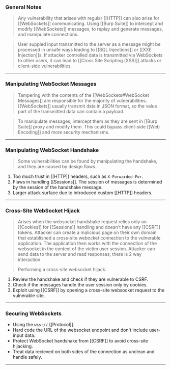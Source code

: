### General Notes

> Any vulnerability that arises with regular [[HTTP]] can also arise for [[WebSockets]] communicating.
> Using [[Burp Suite]] to intercept and modify [[WebSockets]] messages, to replay and generate messages, and manipulate connections.

> User suppled input transmitted to the server as a message might be processed in unsafe ways leading to [[SQL Injections]] or [[XXE Injection]]s.
> If attacker controlled data is transmitted via WebSockets to other users, it can lead to [[Cross Site Scripting (XSS)]] attacks or client-side vulnerabilities.

---
### Manipulating WebSocket Messages

> Tampering with the contents of the [[WebSockets#WebSocket Messages]] are responsible for the majority of vulnerabilities.
> [[WebSockets]] usually transmit data in JSON format, so the value part of the transmitted data can contain a payload.

> To manipulate messages, intercept them as they are sent in [[Burp Suite]] proxy and modify them.
> This could bypass client-side [[Web Encoding]] and more security mechanisms.

---
### Manipulating WebSocket Handshake

> Some vulnerabilities can be found by manipulating the handshake, and they are caused by design flaws.

1. Too much trust in [[HTTP]] headers, such as `X-Forwarded-For`.
2. Flaws in handling [[Sessions]]. The session of messages is determined by the session of the handshake message.
3. Larger attack surface due to introduced custom [[HTTP]] headers.

---
### Cross-Site WebSocket Hijack

> Arises when the websocket handshake request relies only on [[Cookies]] for [[Sessions]] handling and doesn't have any [[CSRF]] tokens.
> Attacker can create a malicious page on their own domain that established a cross-site webocket connection to the vulnerable application.
> The application then works with the connection of the websocket in the context of the victim user session.
> Attacker can send data to the server and read responses, there is 2 way interaction.

> Performing a cross-site websocket hijack.
1. Review the handshake and check if they are vulnerable to CSRF.
2. Check if the messages handle the user session only by cookies.
3. Exploit using [[CSRF]] by opening a cross-site websocket request to the vulnerable site.

---
### Securing WebSockets

* Using the `wss://` [[Protocol]].
* Hard code the URL of the websocket endpoint and don't include user-input data.
* Protect WebSocket handshake from [[CSRF]] to avoid cross-site hijacking.
* Treat data recieved on both sides of the connection as unclean and handle safely.

---

